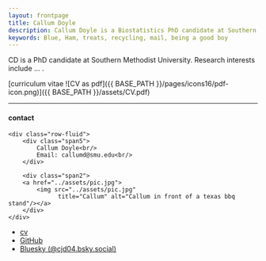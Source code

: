 ```yaml
---
layout: frontpage
title: Callum Doyle
description: Callum Doyle is a Biostatistics PhD candidate at Southern Methodist University. 
keywords: Blue, Ham, treats, recycling, mail, being a good boy
---
```


CD is a PhD candidate at Southern Methodist University. Research interests include ... . 

[curriculum vitae ![CV as pdf]({{ BASE_PATH }}/pages/icons16/pdf-icon.png)]({{ BASE_PATH }}/assets/CV.pdf)<br/>


---


<div class="container">
<h4><a name="contact"></a>contact</h4>

    <div class="row-fluid">
        <div class="span5">
            Callum Doyle<br/>
            Email: callumd@smu.edu<br/>
        </div>

        <div class="span2">
        <a href="../assets/pic.jpg">
            <img src="../assets/pic.jpg"
                  title="Callum" alt="Callum in front of a texas bbq stand"/></a>
        </div>
    </div>
</div>

<div class="navbar">
  <div class="navbar-inner">
      <ul class="nav">
          <li><a href="{{ BASE_PATH }}/assets/CVoct24.pdf">cv</a></li>
          <li><a href="https://github.com/cjd04">GitHub</a></li>
          <li><a href="https://bsky.app/profile/cjd04.bsky.social">Bluesky (@cjd04.bsky.social)</a></li>
      </ul>
  </div>
</div>